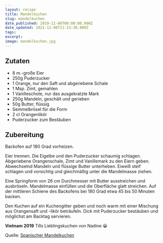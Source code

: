 ```yaml
---
layout: recipe
title: Mandelkuchen
slug: mandelkuchen
date_published: 2019-12-06T00:00:00.000Z
date_updated: 2021-12-06T11:13:38.000Z
tags:
excerpt:
image: mandelkuchen.jpg
---
```


## Zutaten

- 8 m.-große Eier
- 250g Puderzucker
- 1 Orange, nur den Saft und abgeriebene Schale
- 1 Msp. Zimt, gemahlen
- 1 Vanilleschote, nur das ausgekratzte Mark
- 250g Mandeln, geschält und gerieben
- 50g Butter, flüssig
- Semmelbrösel für die Form
- 2 cl Orangenlikör
- Puderzucker zum Bestäuben

## Zubereitung

Backofen auf 180 Grad vorheizen.

Eier trennen. Die Eigelbe und den Puderzucker schaumig schlagen. Abgeriebene Orangenschale, Zimt und Vanillemark zu den Eiern geben. Abwechselnd Mandeln und flüssige Butter unterheben. Eiweiß steif schlagen und vorsichtig und gleichmäßig unter die Mandelmasse ziehen.

Eine Springform von 26 cm Durchmesser mit Butter ausstreichen und ausbröseln. Mandelmasse einfüllen und die Oberfläche glatt streichen. Auf der mittleren Schiene des Backofens bei 180 Grad etwa 45 bis 50 Minuten backen.

Den Kuchen auf ein Kuchengitter geben und noch warm mit einer Mischung aus Orangensaft und -likör beträufeln. Dick mit Puderzucker bestäuben und möglichst am Backtag servieren.

**Vietnam 2019** Tills Lieblingskuchen von Nadine 😀

Quelle: [Spanischer Mandelkuchen](https://www.chefkoch.de/rezepte/82381032186631/Spanischer-Mandelkuchen.html?portionen=12)
